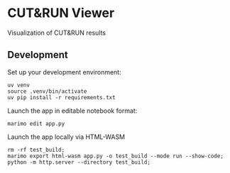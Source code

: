 # CUT&RUN Viewer
Visualization of CUT&RUN results


## Development

Set up your development environment:

```
uv venv
source .venv/bin/activate
uv pip install -r requirements.txt
```

Launch the app in editable notebook format:

```
marimo edit app.py
```

Launch the app locally via HTML-WASM

```
rm -rf test_build;
marimo export html-wasm app.py -o test_build --mode run --show-code;
python -m http.server --directory test_build;
```
